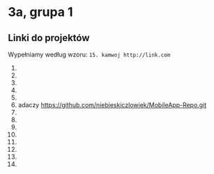 # 3a, grupa 1

## Linki do projektów

Wypełniamy według wzoru:
`15. kamwoj http://link.com`

1.
2.
3.
4.
5.
6. adaczy https://github.com/niebieskiczlowiek/MobileApp-Repo.git
7.
8.
9.
10.
11.
12.
13.
14.
